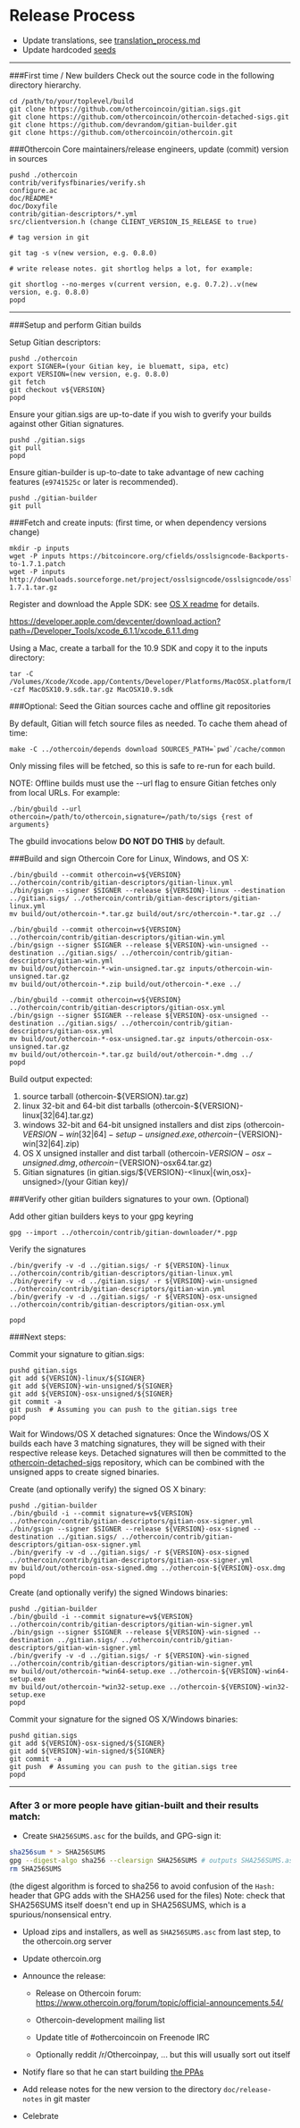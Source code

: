 Release Process
====================

* Update translations, see [translation_process.md](https://github.com/othercoincoin/othercoin/blob/master/doc/translation_process.md#syncing-with-transifex)
* Update hardcoded [seeds](/contrib/seeds)

* * *

###First time / New builders
Check out the source code in the following directory hierarchy.

	cd /path/to/your/toplevel/build
	git clone https://github.com/othercoincoin/gitian.sigs.git
	git clone https://github.com/othercoincoin/othercoin-detached-sigs.git
	git clone https://github.com/devrandom/gitian-builder.git
	git clone https://github.com/othercoincoin/othercoin.git

###Othercoin Core maintainers/release engineers, update (commit) version in sources

	pushd ./othercoin
	contrib/verifysfbinaries/verify.sh
	configure.ac
	doc/README*
	doc/Doxyfile
	contrib/gitian-descriptors/*.yml
	src/clientversion.h (change CLIENT_VERSION_IS_RELEASE to true)

	# tag version in git

	git tag -s v(new version, e.g. 0.8.0)

	# write release notes. git shortlog helps a lot, for example:

	git shortlog --no-merges v(current version, e.g. 0.7.2)..v(new version, e.g. 0.8.0)
	popd

* * *

###Setup and perform Gitian builds

 Setup Gitian descriptors:

	pushd ./othercoin
	export SIGNER=(your Gitian key, ie bluematt, sipa, etc)
	export VERSION=(new version, e.g. 0.8.0)
	git fetch
	git checkout v${VERSION}
	popd

  Ensure your gitian.sigs are up-to-date if you wish to gverify your builds against other Gitian signatures.

	pushd ./gitian.sigs
	git pull
	popd

  Ensure gitian-builder is up-to-date to take advantage of new caching features (`e9741525c` or later is recommended).

	pushd ./gitian-builder
	git pull

###Fetch and create inputs: (first time, or when dependency versions change)

	mkdir -p inputs
	wget -P inputs https://bitcoincore.org/cfields/osslsigncode-Backports-to-1.7.1.patch
	wget -P inputs http://downloads.sourceforge.net/project/osslsigncode/osslsigncode/osslsigncode-1.7.1.tar.gz

 Register and download the Apple SDK: see [OS X readme](README_osx.txt) for details.

 https://developer.apple.com/devcenter/download.action?path=/Developer_Tools/xcode_6.1.1/xcode_6.1.1.dmg

 Using a Mac, create a tarball for the 10.9 SDK and copy it to the inputs directory:

	tar -C /Volumes/Xcode/Xcode.app/Contents/Developer/Platforms/MacOSX.platform/Developer/SDKs/ -czf MacOSX10.9.sdk.tar.gz MacOSX10.9.sdk

###Optional: Seed the Gitian sources cache and offline git repositories

By default, Gitian will fetch source files as needed. To cache them ahead of time:

	make -C ../othercoin/depends download SOURCES_PATH=`pwd`/cache/common

Only missing files will be fetched, so this is safe to re-run for each build.

NOTE: Offline builds must use the --url flag to ensure Gitian fetches only from local URLs. For example:
```
./bin/gbuild --url othercoin=/path/to/othercoin,signature=/path/to/sigs {rest of arguments}
```
The gbuild invocations below <b>DO NOT DO THIS</b> by default.

###Build and sign Othercoin Core for Linux, Windows, and OS X:

	./bin/gbuild --commit othercoin=v${VERSION} ../othercoin/contrib/gitian-descriptors/gitian-linux.yml
	./bin/gsign --signer $SIGNER --release ${VERSION}-linux --destination ../gitian.sigs/ ../othercoin/contrib/gitian-descriptors/gitian-linux.yml
	mv build/out/othercoin-*.tar.gz build/out/src/othercoin-*.tar.gz ../

	./bin/gbuild --commit othercoin=v${VERSION} ../othercoin/contrib/gitian-descriptors/gitian-win.yml
	./bin/gsign --signer $SIGNER --release ${VERSION}-win-unsigned --destination ../gitian.sigs/ ../othercoin/contrib/gitian-descriptors/gitian-win.yml
	mv build/out/othercoin-*-win-unsigned.tar.gz inputs/othercoin-win-unsigned.tar.gz
	mv build/out/othercoin-*.zip build/out/othercoin-*.exe ../

	./bin/gbuild --commit othercoin=v${VERSION} ../othercoin/contrib/gitian-descriptors/gitian-osx.yml
	./bin/gsign --signer $SIGNER --release ${VERSION}-osx-unsigned --destination ../gitian.sigs/ ../othercoin/contrib/gitian-descriptors/gitian-osx.yml
	mv build/out/othercoin-*-osx-unsigned.tar.gz inputs/othercoin-osx-unsigned.tar.gz
	mv build/out/othercoin-*.tar.gz build/out/othercoin-*.dmg ../
	popd

  Build output expected:

  1. source tarball (othercoin-${VERSION}.tar.gz)
  2. linux 32-bit and 64-bit dist tarballs (othercoin-${VERSION}-linux[32|64].tar.gz)
  3. windows 32-bit and 64-bit unsigned installers and dist zips (othercoin-${VERSION}-win[32|64]-setup-unsigned.exe, othercoin-${VERSION}-win[32|64].zip)
  4. OS X unsigned installer and dist tarball (othercoin-${VERSION}-osx-unsigned.dmg, othercoin-${VERSION}-osx64.tar.gz)
  5. Gitian signatures (in gitian.sigs/${VERSION}-<linux|{win,osx}-unsigned>/(your Gitian key)/

###Verify other gitian builders signatures to your own. (Optional)

  Add other gitian builders keys to your gpg keyring

	gpg --import ../othercoin/contrib/gitian-downloader/*.pgp

  Verify the signatures

	./bin/gverify -v -d ../gitian.sigs/ -r ${VERSION}-linux ../othercoin/contrib/gitian-descriptors/gitian-linux.yml
	./bin/gverify -v -d ../gitian.sigs/ -r ${VERSION}-win-unsigned ../othercoin/contrib/gitian-descriptors/gitian-win.yml
	./bin/gverify -v -d ../gitian.sigs/ -r ${VERSION}-osx-unsigned ../othercoin/contrib/gitian-descriptors/gitian-osx.yml

	popd

###Next steps:

Commit your signature to gitian.sigs:

	pushd gitian.sigs
	git add ${VERSION}-linux/${SIGNER}
	git add ${VERSION}-win-unsigned/${SIGNER}
	git add ${VERSION}-osx-unsigned/${SIGNER}
	git commit -a
	git push  # Assuming you can push to the gitian.sigs tree
	popd

  Wait for Windows/OS X detached signatures:
	Once the Windows/OS X builds each have 3 matching signatures, they will be signed with their respective release keys.
	Detached signatures will then be committed to the [othercoin-detached-sigs](https://github.com/othercoincoin/othercoin-detached-sigs) repository, which can be combined with the unsigned apps to create signed binaries.

  Create (and optionally verify) the signed OS X binary:

	pushd ./gitian-builder
	./bin/gbuild -i --commit signature=v${VERSION} ../othercoin/contrib/gitian-descriptors/gitian-osx-signer.yml
	./bin/gsign --signer $SIGNER --release ${VERSION}-osx-signed --destination ../gitian.sigs/ ../othercoin/contrib/gitian-descriptors/gitian-osx-signer.yml
	./bin/gverify -v -d ../gitian.sigs/ -r ${VERSION}-osx-signed ../othercoin/contrib/gitian-descriptors/gitian-osx-signer.yml
	mv build/out/othercoin-osx-signed.dmg ../othercoin-${VERSION}-osx.dmg
	popd

  Create (and optionally verify) the signed Windows binaries:

	pushd ./gitian-builder
	./bin/gbuild -i --commit signature=v${VERSION} ../othercoin/contrib/gitian-descriptors/gitian-win-signer.yml
	./bin/gsign --signer $SIGNER --release ${VERSION}-win-signed --destination ../gitian.sigs/ ../othercoin/contrib/gitian-descriptors/gitian-win-signer.yml
	./bin/gverify -v -d ../gitian.sigs/ -r ${VERSION}-win-signed ../othercoin/contrib/gitian-descriptors/gitian-win-signer.yml
	mv build/out/othercoin-*win64-setup.exe ../othercoin-${VERSION}-win64-setup.exe
	mv build/out/othercoin-*win32-setup.exe ../othercoin-${VERSION}-win32-setup.exe
	popd

Commit your signature for the signed OS X/Windows binaries:

	pushd gitian.sigs
	git add ${VERSION}-osx-signed/${SIGNER}
	git add ${VERSION}-win-signed/${SIGNER}
	git commit -a
	git push  # Assuming you can push to the gitian.sigs tree
	popd

-------------------------------------------------------------------------

### After 3 or more people have gitian-built and their results match:

- Create `SHA256SUMS.asc` for the builds, and GPG-sign it:
```bash
sha256sum * > SHA256SUMS
gpg --digest-algo sha256 --clearsign SHA256SUMS # outputs SHA256SUMS.asc
rm SHA256SUMS
```
(the digest algorithm is forced to sha256 to avoid confusion of the `Hash:` header that GPG adds with the SHA256 used for the files)
Note: check that SHA256SUMS itself doesn't end up in SHA256SUMS, which is a spurious/nonsensical entry.

- Upload zips and installers, as well as `SHA256SUMS.asc` from last step, to the othercoin.org server

- Update othercoin.org

- Announce the release:

  - Release on Othercoin forum: https://www.othercoin.org/forum/topic/official-announcements.54/

  - Othercoin-development mailing list

  - Update title of #othercoincoin on Freenode IRC

  - Optionally reddit /r/Othercoinpay, ... but this will usually sort out itself

- Notify flare so that he can start building [the PPAs](https://launchpad.net/~othercoin.org/+archive/ubuntu/othercoin)

- Add release notes for the new version to the directory `doc/release-notes` in git master

- Celebrate
